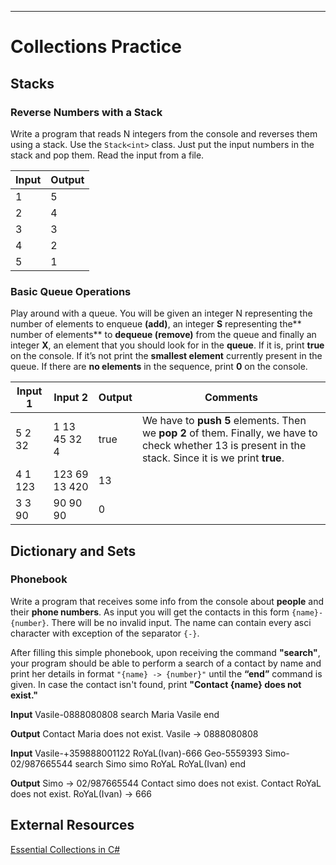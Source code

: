 ---
# Collections Practice

## Stacks

### Reverse Numbers with a Stack
Write a program that reads N integers from the console and reverses them using a stack. Use the `Stack<int>` class. Just put the input numbers in the stack and pop them. Read the input from a file.

| Input| Output |
|------|-----|
|1     |5    |
|2|4|
|3|3|
|4|2|
|5|1|
</details>

### Basic Queue Operations

Play around with a queue. You will be given an integer N representing the number of elements to enqueue **(add)**, an integer **S** representing the** number of elements** to **dequeue (remove)** from the queue and finally an integer **X**, an element that you should look for in the **queue**. If it is, print **true** on the console. If it’s not print the **smallest element** currently present in the queue. If there are **no elements** in the sequence, print **0** on the console.

| Input 1| Input 2| Output | Comments |
|--------|--------|--------|----------|
|5 2 32 |1 13 45 32 4 |true    | We have to **push 5** elements. Then we **pop 2** of them. Finally, we have to check whether 13 is present in the stack. Since it is we print **true**.| 
|4 1 123 |123 69 13 420 | 13||
|3 3 90 |90 90 90 | 0| |


## Dictionary and Sets

### Phonebook

Write a program that receives some info from the console about **people** and their **phone numbers**.
As input you will get the contacts in this form `{name}-{number}`. There will be no invalid input. The name can contain every asci character with exception of the separator `{-}`.

After filling this simple phonebook, upon receiving the command **"search"**, your program should be able to perform a search of a contact by name and print her details in format `"{name} -> {number}"` until the **“end”** command is given. In case the contact isn't found, print **"Contact {name} does not exist."** 

**Input**
Vasile-0888080808
search
Maria
Vasile
end

**Output**
Contact Maria does not exist.
Vasile -> 0888080808


**Input**
Vasile-+359888001122
RoYaL(Ivan)-666
Geo-5559393
Simo-02/987665544
search
Simo
simo
RoYaL
RoYaL(Ivan)
end


**Output**
Simo -> 02/987665544
Contact simo does not exist.
Contact RoYaL does not exist.
RoYaL(Ivan) -> 666

## External Resources
[Essential Collections in C#](https://medium.com/@fairushyn/essential-collections-in-c-4ec7e90598ff)

